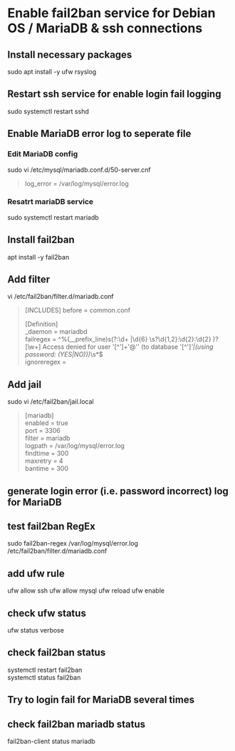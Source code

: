 # Enable fail2ban service for Debian OS / MariaDB & ssh connections

## Install necessary packages  
sudo apt install -y ufw rsyslog  
  
  
## Restart ssh service for enable login fail logging  
sudo systemctl restart sshd
  
  
## Enable MariaDB error log to seperate file
  
### Edit MariaDB config  
sudo vi /etc/mysql/mariadb.conf.d/50-server.cnf  
>log_error = /var/log/mysql/error.log  

    
### Resatrt mariaDB service
sudo systemctl restart mariadb

    
## Install fail2ban
apt install -y fail2ban

    
## Add filter
vi /etc/fail2ban/filter.d/mariadb.conf
  
>[INCLUDES]
>before = common.conf  
>  
>[Definition]  
>_daemon = mariadbd  
>failregex = ^%(__prefix_line)s(?:\d+ |\d{6} \s?\d{1,2}:\d{2}:\d{2} )?\[\w+\] Access denied for user '[^']+'@'<HOST>' (to database '[^']*'|\(using password: (YES|NO)\))*\s*$  
>ignoreregex =  
  
  
## Add jail  
sudo vi /etc/fail2ban/jail.local  
  
>[mariadb]  
>enabled   = true  
>port      = 3306  
>filter    = mariadb  
>logpath   = /var/log/mysql/error.log  
>findtime  = 300  
>maxretry  = 4  
>bantime   = 300  

    
## generate login error (i.e. password incorrect) log for MariaDB
  
## test fail2ban RegEx
sudo fail2ban-regex /var/log/mysql/error.log /etc/fail2ban/filter.d/mariadb.conf

    
## add ufw rule
ufw allow ssh
ufw allow mysql
ufw reload
ufw enable

    
## check ufw status
ufw status verbose  

    
## check fail2ban status
systemctl restart fail2ban  
systemctl status fail2ban  

    
## Try to  login fail for MariaDB several times  
  
## check fail2ban mariadb status
fail2ban-client status mariadb

    
